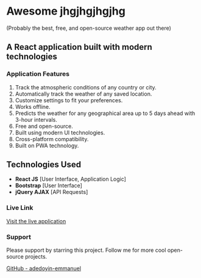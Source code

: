 # Awesome jhgjhgjhgjhg

(Probably the best, free, and open-source weather app out there)

## A React application built with modern technologies

### Application Features

1. Track the atmospheric conditions of any country or city.
2. Automatically track the weather of any saved location.
3. Customize settings to fit your preferences.
4. Works offline.
5. Predicts the weather for any geographical area up to 5 days ahead with 3-hour intervals.
6. Free and open-source.
7. Built using modern UI technologies.
8. Cross-platform compatibility.
9. Built on PWA technology.

## Technologies Used

- **React JS** [User Interface, Application Logic]
- **Bootstrap** [User Interface]
- **jQuery AJAX** [API Requests]

### Live Link

[Visit the live application](https://zedd-weather.vercel.app)

### Support

Please support by starring this project. Follow me for more cool open-source projects.

[GitHub - adedoyin-emmanuel](https://github.com/adedoyin-emmanuel/)